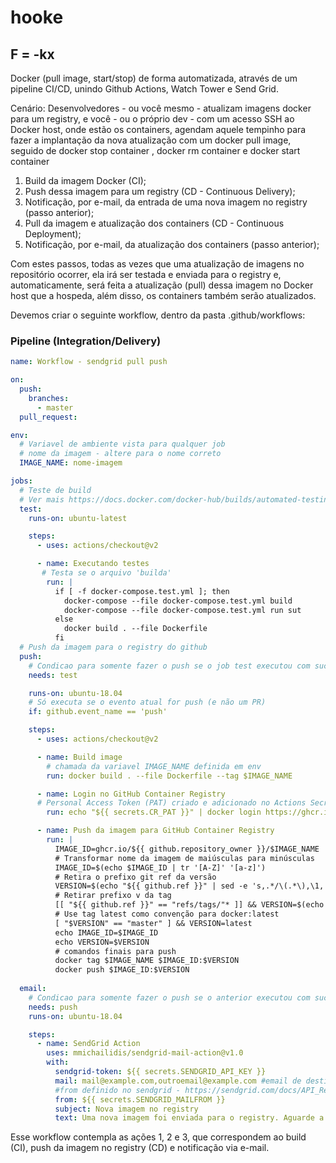 # hooke
## F = -kx

Docker (pull image, start/stop) de forma automatizada, através de um pipeline CI/CD, unindo Github Actions, Watch Tower e Send Grid. 

Cenário: Desenvolvedores - ou você mesmo - atualizam imagens docker para um registry, e você - ou o próprio dev - com um acesso SSH ao Docker host, onde estão os containers, agendam aquele tempinho para fazer a implantação da nova atualização com um docker pull image, seguido de docker stop container , docker rm container e docker start container

1. Build da imagem Docker (CI);
2. Push dessa imagem para um registry (CD - Continuous Delivery);
3. Notificação, por e-mail, da entrada de uma nova imagem no registry (passo anterior);
4. Pull da imagem e atualização dos containers (CD - Continuous Deployment);
5. Notificação, por e-mail, da atualização dos containers (passo anterior);

Com estes passos, todas as vezes que uma atualização de imagens no repositório ocorrer, ela irá ser testada e enviada para o registry e, automaticamente, será feita a atualização (pull) dessa imagem no Docker host que a hospeda, além disso, os containers também serão atualizados.

Devemos criar o seguinte workflow, dentro da pasta .github/workflows:

### Pipeline (Integration/Delivery)

```yml
name: Workflow - sendgrid pull push

on:
  push:
    branches:
      - master
  pull_request:

env:
  # Variavel de ambiente vista para qualquer job
  # nome da imagem - altere para o nome correto
  IMAGE_NAME: nome-imagem

jobs:
  # Teste de build
  # Ver mais https://docs.docker.com/docker-hub/builds/automated-testing/
  test:
    runs-on: ubuntu-latest

    steps:
      - uses: actions/checkout@v2

      - name: Executando testes
       # Testa se o arquivo 'builda'
        run: |
          if [ -f docker-compose.test.yml ]; then
            docker-compose --file docker-compose.test.yml build
            docker-compose --file docker-compose.test.yml run sut
          else
            docker build . --file Dockerfile
          fi
  # Push da imagem para o registry do github
  push:
    # Condicao para somente fazer o push se o job test executou com sucesso
    needs: test

    runs-on: ubuntu-18.04
    # Só executa se o evento atual for push (e não um PR)
    if: github.event_name == 'push'

    steps:
      - uses: actions/checkout@v2

      - name: Build image
        # chamada da variavel IMAGE_NAME definida em env 
        run: docker build . --file Dockerfile --tag $IMAGE_NAME

      - name: Login no GitHub Container Registry
      # Personal Access Token (PAT) criado e adicionado no Actions Secrets.
        run: echo "${{ secrets.CR_PAT }}" | docker login https://ghcr.io -u ${{ github.actor }} --password-stdin

      - name: Push da imagem para GitHub Container Registry
        run: |
          IMAGE_ID=ghcr.io/${{ github.repository_owner }}/$IMAGE_NAME
          # Transformar nome da imagem de maiúsculas para minúsculas 
          IMAGE_ID=$(echo $IMAGE_ID | tr '[A-Z]' '[a-z]')
          # Retira o prefixo git ref da versão
          VERSION=$(echo "${{ github.ref }}" | sed -e 's,.*/\(.*\),\1,')
          # Retirar prefixo v da tag
          [[ "${{ github.ref }}" == "refs/tags/"* ]] && VERSION=$(echo $VERSION | sed -e 's/^v//')
          # Use tag latest como convenção para docker:latest
          [ "$VERSION" == "master" ] && VERSION=latest
          echo IMAGE_ID=$IMAGE_ID
          echo VERSION=$VERSION
          # comandos finais para push
          docker tag $IMAGE_NAME $IMAGE_ID:$VERSION
          docker push $IMAGE_ID:$VERSION
  
  email:
    # Condicao para somente fazer o push se o anterior executou com sucesso
    needs: push
    runs-on: ubuntu-18.04

    steps:
      - name: SendGrid Action
        uses: mmichailidis/sendgrid-mail-action@v1.0
        with:
          sendgrid-token: ${{ secrets.SENDGRID_API_KEY }}
          mail: mail@example.com,outroemail@example.com #email de destino
          #from definido no sendgrid - https://sendgrid.com/docs/API_Reference/SMTP_API/integrating_with_the_smtp_api.html
          from: ${{ secrets.SENDGRID_MAILFROM }}
          subject: Nova imagem no registry
          text: Uma nova imagem foi enviada para o registry. Aguarde a notificação, do serviço Watch Tower, da implantação automática na produção!
```

Esse workflow contempla as ações 1, 2 e 3, que correspondem ao build (CI), push da imagem no registry (CD) e notificação via e-mail.
